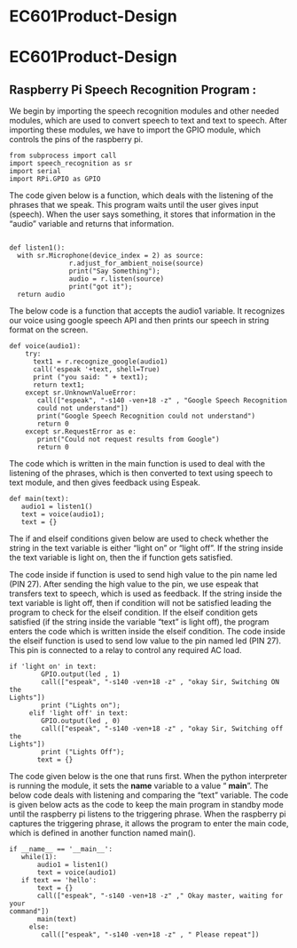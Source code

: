 # EC601Product-Design
 
# EC601Product-Design

## Raspberry Pi Speech Recognition Program :
We begin by importing the speech recognition modules and other needed
modules, which are used to convert speech to text and text to speech. After
importing these modules, we have to import the GPIO module, which controls the
pins of the raspberry pi.

```
from subprocess import call
import speech_recognition as sr
import serial
import RPi.GPIO as GPIO
```

The code given below is a function, which deals with the listening of the phrases
that we speak. This program waits until the user gives input (speech). When the
user says something, it stores that information in the “audio” variable and returns
that information.
```

def listen1():
  with sr.Microphone(device_index = 2) as source:
               r.adjust_for_ambient_noise(source)
               print("Say Something");
               audio = r.listen(source)
               print("got it");
  return audio
```


The below code is a function that accepts the audio1 variable. It recognizes our
voice using google speech API and then prints our speech in string format on
the screen.

```
def voice(audio1):
    try:
      text1 = r.recognize_google(audio1)
      call('espeak '+text, shell=True)
      print ("you said: " + text1);
      return text1;
    except sr.UnknownValueError:
       call(["espeak", "-s140 -ven+18 -z" , "Google Speech Recognition
       could not understand"])
       print("Google Speech Recognition could not understand")
       return 0
    except sr.RequestError as e:
       print("Could not request results from Google")
       return 0
```

The code which is written in the main function is used to deal with the listening of
the phrases, which is then converted to text using speech to text module, and
then gives feedback using Espeak.

```
def main(text):
   audio1 = listen1()
   text = voice(audio1);
   text = {}
```

The if and elseif conditions given below are used to check whether the string in
the text variable is either “light on” or “light off”. If the string inside the text
variable is light on, then the if function gets satisfied.

The code inside if function is used to send high value to the pin name led (PIN
27). After sending the high value to the pin, we use espeak that transfers text to
speech, which is used as feedback. If the string inside the text variable is light off,
then if condition will not be satisfied leading the program to check for the elseif
condition. If the elseif condition gets satisfied (if the string inside the variable
“text” is light off), the program enters the code which is written inside the elseif
condition. The code inside the elseif function is used to send low value to the pin
named led (PIN 27). This pin is connected to a relay to control any required AC
load.

```
if 'light on' in text:
        GPIO.output(led , 1)
        call(["espeak", "-s140 -ven+18 -z" , "okay Sir, Switching ON the
Lights"])
        print ("Lights on");
     elif 'light off' in text:
        GPIO.output(led , 0)
        call(["espeak", "-s140 -ven+18 -z" , "okay Sir, Switching off the
Lights"])
        print ("Lights Off");
       text = {}
```

The code given below is the one that runs first. When the python interpreter is
running the module, it sets the __name__ variable to a value “ __main__”. The
below code deals with listening and comparing the “text” variable. The code is
given below acts as the code to keep the main program in standby mode until the
raspberry pi listens to the triggering phrase. When the raspberry pi captures the
triggering phrase, it allows the program to enter the main code, which is defined
in another function named main().

```
if __name__ == '__main__':
   while(1):
       audio1 = listen1()
       text = voice(audio1)
   if text == 'hello':
       text = {}
       call(["espeak", "-s140 -ven+18 -z" ," Okay master, waiting for your
command"])
       main(text)
     else:
        call(["espeak", "-s140 -ven+18 -z" , " Please repeat"])
```






 
